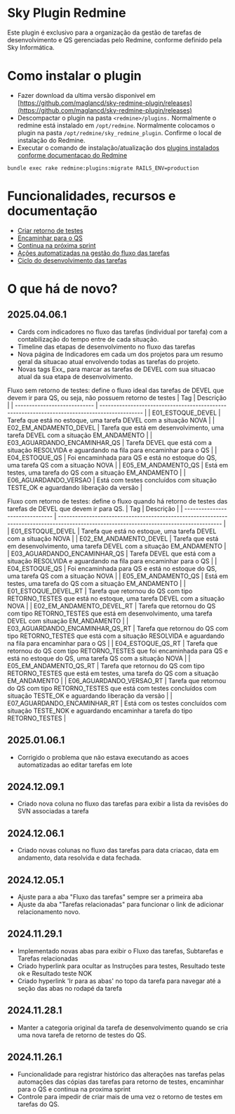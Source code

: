 # Sky Plugin Redmine

Este plugin é exclusivo para a organização da gestão de tarefas de desenvolvimento e QS gerenciadas pelo Redmine, conforme definido pela Sky Informática.

# Como instalar o plugin

- Fazer download da ultima versão disponivel em [https://github.com/maglancd/sky-redmine-plugin/releases](https://github.com/maglancd/sky-redmine-plugin/releases)
- Descompactar o plugin na pasta `<redmine>/plugins.` Normalmente o redmine está instalado em `/opt/redmine`. Normalmente colocamos o plugin na pasta `/opt/redmine/sky_redmine_plugin`. Confirme o local de instalação do Redmine.
- Executar o comando de instalação/atualização dos [plugins instalados conforme documentacao do Redmine](https://www.redmine.org/projects/redmine/wiki/plugins)

```shell
bundle exec rake redmine:plugins:migrate RAILS_ENV=production
```

# Funcionalidades, recursos e documentação

- [Criar retorno de testes](docs/retorno_testes/criar_retorno_testes.md)
- [Encaminhar para o QS](docs/encaminhar_qs/encaminhar_qs.md)
- [Continua na próxima sprint](docs/continua_proxima_sprint/continua_proxima_sprint.md)
- [Ações automatizadas na gestão do fluxo das tarefas](docs/acoes_automatizadas_fluxo_tarefas.md)
- [Ciclo do desenvolvimento das tarefas](docs/ciclo_desenvolvimento.md)

# O que há de novo?

## 2025.04.06.1

- Cards com indicadores no fluxo das tarefas (individual por tarefa) com a contabilização do tempo entre de cada situação.
- Timeline das etapas de desenvolvimento no fluxo das tarefas
- Nova página de Indicadores em cada um dos projetos para um resumo geral da situacao atual envolvendo todas as tarefas do projeto.
- Novas tags Exx\_ para marcar as tarefas de DEVEL com sua situacao atual da sua etapa de desenvolvimento.

Fluxo sem retorno de testes: define o fluxo ideal das tarefas de DEVEL que devem ir para QS, ou seja, não possuem retorno de testes
| Tag | Descrição |
| ---------------------------- | --------------------------------------------------------------------------------------------- |
| E01_ESTOQUE_DEVEL | Tarefa que está no estoque, uma tarefa DEVEL com a situação NOVA |
| E02_EM_ANDAMENTO_DEVEL | Tarefa que está em desenvolvimento, uma tarefa DEVEL com a situação EM_ANDAMENTO |
| E03_AGUARDANDO_ENCAMINHAR_QS | Tarefa DEVEL que está com a situação RESOLVIDA e aguardando na fila para encaminhar para o QS |
| E04_ESTOQUE_QS | Foi encaminhada para QS e está no estoque do QS, uma tarefa QS com a situação NOVA |
| E05_EM_ANDAMENTO_QS | Está em testes, uma tarefa do QS com a situação EM_ANDAMENTO |
| E06_AGUARDANDO_VERSAO | Está com testes concluídos com situação TESTE_OK e aguardando liberação da versão |

Fluxo com retorno de testes: define o fluxo quando há retorno de testes das tarefas de DEVEL que devem ir para QS.
| Tag | Descrição |
| ------------------------------- | ---------------------------------------------------------------------------------------------------------------------------------------- |
| E01_ESTOQUE_DEVEL | Tarefa que está no estoque, uma tarefa DEVEL com a situação NOVA |
| E02_EM_ANDAMENTO_DEVEL | Tarefa que está em desenvolvimento, uma tarefa DEVEL com a situação EM_ANDAMENTO |
| E03_AGUARDANDO_ENCAMINHAR_QS | Tarefa DEVEL que está com a situação RESOLVIDA e aguardando na fila para encaminhar para o QS |
| E04_ESTOQUE_QS | Foi encaminhada para QS e está no estoque do QS, uma tarefa QS com a situação NOVA |
| E05_EM_ANDAMENTO_QS | Está em testes, uma tarefa do QS com a situação EM_ANDAMENTO |
| E01_ESTOQUE_DEVEL_RT | Tarefa que retornou do QS com tipo RETORNO_TESTES que está no estoque, uma tarefa DEVEL com a situação NOVA |
| E02_EM_ANDAMENTO_DEVEL_RT | Tarefa que retornou do QS com tipo RETORNO_TESTES que está em desenvolvimento, uma tarefa DEVEL com situação EM_ANDAMENTO |
| E03_AGUARDANDO_ENCAMINHAR_QS_RT | Tarefa que retornou do QS com tipo RETORNO_TESTES que está com a situação RESOLVIDA e aguardando na fila para encaminhar para o QS |
| E04_ESTOQUE_QS_RT | Tarefa que retornou do QS com tipo RETORNO_TESTES que foi encaminhada para QS e está no estoque do QS, uma tarefa QS com a situação NOVA |
| E05_EM_ANDAMENTO_QS_RT | Tarefa que retornou do QS com tipo RETORNO_TESTES que está em testes, uma tarefa do QS com a situação EM_ANDAMENTO |
| E06_AGUARDANDO_VERSAO_RT | Tarefa que retornou do QS com tipo RETORNO_TESTES que está com testes concluídos com situação TESTE_OK e aguardando liberação da versão |
| E07_AGUARDANDO_ENCAMINHAR_RT | Está com os testes concluídos com situação TESTE_NOK e aguardando encaminhar a tarefa do tipo RETORNO_TESTES |

## 2025.01.06.1

- Corrigido o problema que não estava executando as acoes automatizadas ao editar tarefas em lote

## 2024.12.09.1

- Criado nova coluna no fluxo das tarefas para exibir a lista da revisões do SVN associadas a tarefa

## 2024.12.06.1

- Criado novas colunas no fluxo das tarefas para data criacao, data em andamento, data resolvida e data fechada.

## 2024.12.05.1

- Ajuste para a aba "Fluxo das tarefas" sempre ser a primeira aba
- Ajuste da aba "Tarefas relacionadas" para funcionar o link de adicionar relacionamento novo.

## 2024.11.29.1

- Implementado novas abas para exibir o Fluxo das tarefas, Subtarefas e Tarefas relacionadas
- Criado hyperlink para ocultar as Instruções para testes, Resultado teste ok e Resultado teste NOK
- Criado hyperlink 'Ir para as abas' no topo da tarefa para navegar até a seção das abas no rodapé da tarefa

## 2024.11.28.1

- Manter a categoria original da tarefa de desenvolvimento quando se cria uma nova tarefa de retorno de testes do QS.

## 2024.11.26.1

- Funcionalidade para registrar histórico das alterações nas tarefas pelas automações das cópias das tarefas para retorno de testes, encaminhar para o QS e continua na proxima sprint
- Controle para impedir de criar mais de uma vez o retorno de testes em tarefas do QS.
